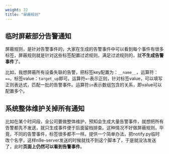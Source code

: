 ```yaml
---
weight: 32
title: "屏蔽规则"
---
```


## 临时屏蔽部分告警通知

屏蔽规则，是针对告警事件的，大家在生成的告警事件中可以看到每个事件有很多标签，屏蔽规则就是针对这些标签配置过滤规则，满足过滤规则的，就**不生成告警事件**了。

比如，我想屏蔽所有设备失联的告警，把标签key配置为：`__name__`，运算符：`==`，标签value：`target_up`即可。运算符`=~`表示正则，针对标签value，可以填写正则表达式，匹配一批的告警事件。运算符`in`表示数组包含的关系，即value可以配置多个。

## 系统整体维护关掉所有通知

比如在某个时间段，全公司要做整体维护，预知会生成大量告警事件，就想把所有告警都先不发送，就只生成事件便于后面留档排查。这种情况不好做屏蔽规则，毕竟，不同的告警事件，标签很多都不一样。提供一个简单办法，把notify.py临时改个名字，这样n9e-server发送的时候就找不到这个脚本了，于是就没法发送了，此时**页面上仍然可以看到告警事件**。